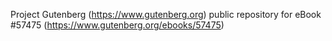 Project Gutenberg (https://www.gutenberg.org) public repository for
eBook #57475 (https://www.gutenberg.org/ebooks/57475)
